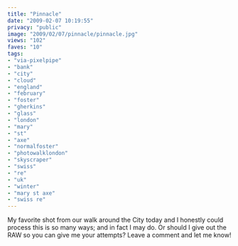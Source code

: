 ```yaml
---
title: "Pinnacle"
date: "2009-02-07 10:19:55"
privacy: "public"
image: "2009/02/07/pinnacle/pinnacle.jpg"
views: "102"
faves: "10"
tags:
- "via-pixelpipe"
- "bank"
- "city"
- "cloud"
- "england"
- "february"
- "foster"
- "gherkins"
- "glass"
- "london"
- "mary"
- "st"
- "axe"
- "normalfoster"
- "photowalklondon"
- "skyscraper"
- "swiss"
- "re"
- "uk"
- "winter"
- "mary st axe"
- "swiss re"
---
```

My favorite shot from our walk around the City today and I honestly could process this is so many ways; and in fact I may do. Or should I give out the RAW so you can give me your attempts? Leave a comment and let me know!<a href="/photos/2009/02/07/pinnacle"></a>
